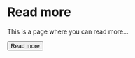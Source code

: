 # Read more

This is a page where you can read more...


<button id="read-more-btn">Read more</button>
